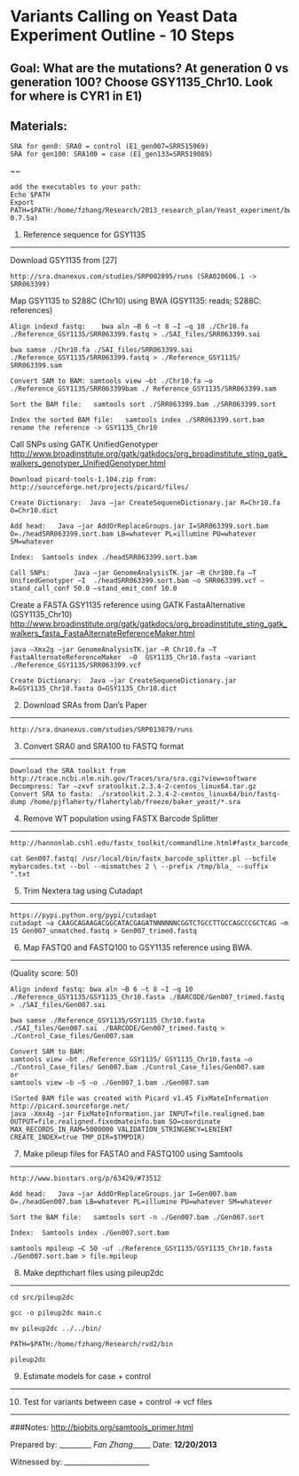 Variants Calling on Yeast Data Experiment Outline - 10 Steps
=============

Goal: What are the mutations?  At generation 0 vs generation 100? Choose GSY1135_Chr10. Look for where is CYR1 in E1)
------
Materials:
--------
	SRA for gen0: SRA0 = control (E1_gen007=SRR515969)
	SRA for gen100: SRA100 = case (E1_gen133=SRR519089)
~~

	add the executables to your path:
	Echo $PATH
	Export PATH=$PATH:/home/fzhang/Research/2013_research_plan/Yeast_experiment/bwa-0.7.5a)

1.	Reference sequence for GSY1135
-------
Download GSY1135 from [27] 

	http://sra.dnanexus.com/studies/SRP002895/runs (SRA020606.1 -> SRR063399)

Map GSY1135 to S288C (Chr10) using BWA (GSY1135: reads; S288C: references)

	Align indexd fastq:    bwa aln –B 6 –t 8 –I –q 10 ./Chr10.fa ./Reference_GSY1135/SRR063399.fastq > ./SAI_files/SRR063399.sai

	bwa samse ./Chr10.fa ./SAI_files/SRR063399.sai ./Reference_GSY1135/SRR063399.fastq > ./Reference_GSY1135/ SRR063399.sam

	Convert SAM to BAM:	samtools view –bt ./Chr10.fa –o ./Reference_GSY1135/SRR063399bam ./ Reference_GSY1135/SRR063399.sam

	Sort the BAM file:	 samtools sort ./SRR063399.bam ./SRR063399.sort

	Index the sorted BAM file:	 samtools index ./SRR063399.sort.bam		rename the reference -> GSY1135_Chr10

Call SNPs using GATK UnifiedGenotyper 
http://www.broadinstitute.org/gatk/gatkdocs/org_broadinstitute_sting_gatk_walkers_genotyper_UnifiedGenotyper.html

	Download picard-tools-1.104.zip from:	 http://sourceforge.net/projects/picard/files/

	Create Dictionary:	Java –jar CreateSequeneDictionary.jar R=Chr10.fa O=Chr10.dict

	Add head:	Java –jar AddOrReplaceGroups.jar I=SRR063399.sort.bam O=./headSRR063399.sort.bam LB=whatever PL=illumine PU=whatever SM=whatever

	Index:	Samtools index ./headSRR063399.sort.bam

	Call SNPs:		Java –jar GenomeAnalysisTK.jar –R Chr100.fa –T UnifiedGenotyper –I  ./headSRR063399.sort.bam –o SRR063399.vcf –stand_call_conf 50.0 –stand_emit_conf 10.0

Create a FASTA GSY1135 reference using GATK FastaAlternative (GSY1135\_Chr10)
http://www.broadinstitute.org/gatk/gatkdocs/org_broadinstitute_sting_gatk_walkers_fasta_FastaAlternateReferenceMaker.html 

	java –Xmx2g –jar GenomeAnalysisTK.jar –R Chr10.fa –T FastaAlternateReferenceMaker  –O  GSY1135_Chr10.fasta –variant ./Reference_GSY1135/SRR063399.vcf

	Create Dictionary:  Java –jar CreateSequeneDictionary.jar R=GSY1135_Chr10.fasta O=GSY1135_Chr10.dict

2.	Download SRAs from Dan’s Paper
-------	
	http://sra.dnanexus.com/studies/SRP013879/runs

3.	Convert SRA0 and SRA100 to FASTQ format
-------
	Download the SRA toolkit from http://trace.ncbi.nlm.nih.gov/Traces/sra/sra.cgi?view=software 
	Decompress: Tar –zxvf sratoolkit.2.3.4-2-centos_linux64.tar.gz
	Convert SRA to fasta: ./sratoolkit.2.3.4-2-centos_linux64/bin/fastq-dump /home/pjflaherty/flahertylab/freeze/baker_yeast/*.sra

4.	Remove WT population using FASTX Barcode Splitter
--------
	http://hannonlab.cshl.edu/fastx_toolkit/commandline.html#fastx_barcode_splitter_usage

	cat Gen007.fastq| /usr/local/bin/fastx_barcode_splitter.pl --bcfile mybarcodes.txt --bol --mismatches 2 \ --prefix /tmp/bla_ --suffix ".txt

5.	Trim Nextera tag using Cutadapt	
------	
	https://pypi.python.org/pypi/cutadapt
	cutadapt –a CAAGCAGAAGACGGCATACGAGATNNNNNNCGGTCTGCCTTGCCAGCCCGCTCAG –m 15 Gen007_unmatched.fastq > Gen007_trimed.fastq 

6. Map FASTQ0 and FASTQ100 to GSY1135 reference using BWA. 
--------
   (Quality score: 50)	

	Align indexd fastq:	bwa aln –B 6 –t 8 –I –q 10 ./Reference_GSY1135/GSY1135_Chr10.fasta ./BARCODE/Gen007_trimed.fastq > ./SAI_files/Gen007.sai

	bwa samse ./Reference_GSY1135/GSY1135_Chr10.fasta ./SAI_files/Gen007.sai ./BARCODE/Gen007_trimed.fastq > ./Control_Case_files/Gen007.sam

	Convert SAM to BAM:	
	samtools view –bt ./Reference_GSY1135/ GSY1135_Chr10.fasta –o ./Control_Case_files/ Gen007.bam ./Control_Case_files/Gen007.sam
	or 
	samtools view –b –S –o ./Gen007_1.bam ./Gen007.sam

	(Sorted BAM file was created with Picard v1.45 FixMateInformation   http://picard.sourceforge.net/
	java -Xmx4g -jar FixMateInformation.jar INPUT=file.realigned.bam OUTPUT=file.realigned.fixedmateinfo.bam SO=coordinate MAX_RECORDS_IN_RAM=5000000 VALIDATION_STRINGENCY=LENIENT  CREATE_INDEX=true TMP_DIR=$TMPDIR)

7.	Make pileup files for FASTA0 and FASTQ100 using Samtools
------
	http://www.biostars.org/p/63429/#73512

	Add head:   Java –jar AddOrReplaceGroups.jar I=Gen007.bam O=./headGen007.bam LB=whatever PL=illumine PU=whatever SM=whatever

	Sort the BAM file:	 samtools sort -n ./Gen007.bam ./Gen007.sort

	Index:	Samtools index ./Gen007.sort.bam

	samtools mpileup –C 50 -uf ./Reference_GSY1135/GSY1135_Chr10.fasta ./Gen007.sort.bam > file.mpileup   

8.	Make depthchart files using pileup2dc
------
	cd src/pileup2dc

	gcc -o pileup2dc main.c

	mv pileup2dc ../../bin/

	PATH=$PATH:/home/fzhang/Research/rvd2/bin

	pileup2dc

9.	Estimate models for case + control
-----
10.	Test for variants between case + control -> vcf files
-----

###Notes: http://biobits.org/samtools_primer.html


Prepared by: _________ _Fan Zhang______ Date: ____________12/20/2013____________


Witnessed by: ________________________